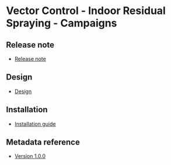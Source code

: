 # Vector Control - Indoor Residual Spraying - Campaigns

## Release note 

- [Release note](#vc-irs-campaign-release-note)

## Design

- [Design](#vc-irs-campaign-design)

## Installation

- [Installation guide](#vc-irs-campaign-installation)

## Metadata reference

- [Version 1.0.0](https://packages.dhis2.org/en/VC_IRS_CAMPAIGN/1.0.0/DHIS2.38/.xlsx)
